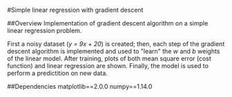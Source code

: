 #Simple linear regression with gradient descent

##Overview
Implementation of gradient descent algorithm on a simple linear regression problem.

First a noisy dataset (*y = 9x + 20*) is created; then, each step of the gradient descent algorithm is implemented and used to "learn" the *w* and *b* weights of the linear model. After training, plots of both mean square error (cost function) and linear regression are shown. Finally, the model is used to perform a predictition on new data.

##Dependencies
matplotlib==2.0.0
numpy==1.14.0


